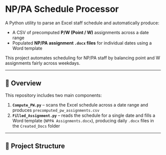 # NP/PA Schedule Processor

A Python utility to parse an Excel staff schedule and automatically produce:

- A CSV of precomputed **P/W (Point / W)** assignments across a date range  
- Populated **NP/PA assignment `.docx` files** for individual dates using a Word template  

This project automates scheduling for NP/PA staff by balancing point and W assignments fairly across weekdays.

---

## 🧠 Overview

This repository includes two main components:

1. **`Compute_PW.py`** – scans the Excel schedule across a date range and produces `precomputed_pw_assignments.csv`  
2. **`Filled_Assignment.py`** – reads the schedule for a single date and fills a Word template (`NPPA Assignments.docx`), producing daily `.docx` files in the `Created_Docs` folder

---

## 📁 Project Structure


